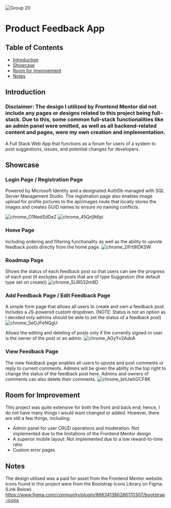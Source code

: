 ![Group 20](https://github.com/user-attachments/assets/87300eec-d60b-42ad-bf18-a31300fc0f20)

# Product Feedback App

## Table of Contents
- [Introduction](#introduction)
- [Showcase](#showcase)
- [Room for Improvement](#room-for-improvement)
- [Notes](#notes)

## Introduction
### Disclaimer: The design I utilized by Frontend Mentor did not include any pages or designs related to this project being full-stack. Due to this, some common full-stack functionalities like an admin panel were omitted, as well as all backend-related content and pages, were my own creation and implementation. 

A Full Stack Web App that functions as a forum for users of a system to post suggestions, issues, and potential changes for developers.

## Showcase
### Login Page / Registration Page
Powered by Microsoft Identity and a designated AuthDb managed with SQL Server Management Studio. The registration page also enables image upload for profile pictures to the api/images route that locally stores the images and creates GUID names to ensure no naming conflicts.

![chrome_O1NedSdDeZ](https://github.com/user-attachments/assets/c5e4e75a-5818-46a1-8dea-c2edbe1ed6dd)
![chrome_45Qrj9t6pi](https://github.com/user-attachments/assets/63011d2b-f0b1-4694-8f09-09e3db5fa579)

### Home Page
Including ordering and filtering functionality as well as the ability to upvote feedback posts directly from the home page.
![chrome_DFrt9lDKSW](https://github.com/user-attachments/assets/73e52fb3-8103-48a3-89c4-43261c72007d)

### Roadmap Page
Shows the status of each feedback post so that users can see the progress of each post (it excludes all posts that are of type Suggestion (the default type set on create))
![chrome_5LlR532m8D](https://github.com/user-attachments/assets/ea129a5f-05fc-4206-8f03-e78d225b7e33)

### Add Feedback Page / Edit Feedback Page
A simple form page that allows all users to create and own a feedback post. Includes a JS-powered custom dropdown. (NOTE: Status is not an option as I decided only admins should be able to set the status of a feedback post)
![chrome_5eOJFeNQgU](https://github.com/user-attachments/assets/32924cd0-b2e0-4cc2-91b0-a7b256e8ac3b)

Allows the editing and deleting of posts only if the currently signed-in user is the owner of the post or an admin.
![chrome_AGyYv2AdoA](https://github.com/user-attachments/assets/cdb3a2a0-9e33-49bf-ad6c-84081f4e93f6)

### View Feedback Page
The view feedback page enables all users to upvote and post comments or reply to current comments. Admins will be given the ability in the top right to change the status of the feedback post here. Admins and owners of comments can also delete their comments.
![chrome_bHJwhGCF8K](https://github.com/user-attachments/assets/59f60e9b-e031-46e7-967b-6d4b13dd0863)

## Room for Improvement
This project was quite extensive for both the front and back end; hence, I do not have many things I would want changed or added. However, there are still a few things, including:

* Admin panel for user CRUD operations and moderation: Not implemented due to the limitations of the Frontend Mentor design
* A superior mobile layout: Not implemented due to a low reward-to-time ratio
* Custom error pages

## Notes
The design utilised was a paid for asset from the Frontend Mentor website. Icons found in this project were from the Bootstrap Icons Library on Figma. (Link Below) 
https://www.figma.com/community/plugin/868341386266170307/bootstrap-icons
